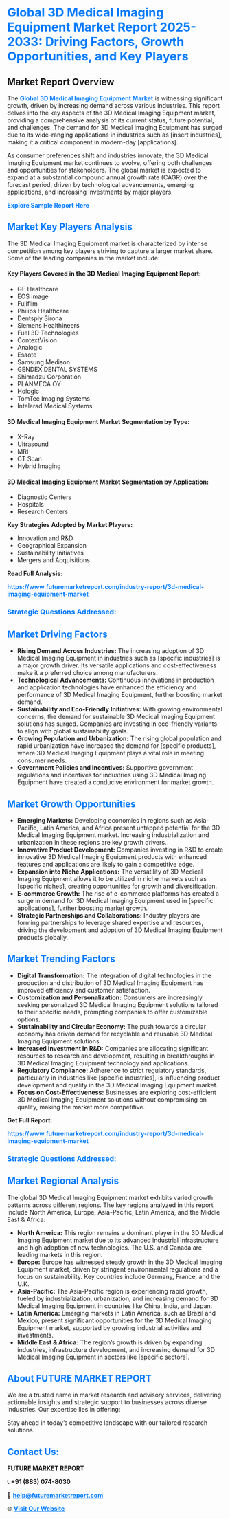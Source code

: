 <h1 style="color: #007BFF;">Global 3D Medical Imaging Equipment Market Report 2025-2033: Driving Factors, Growth Opportunities, and Key Players</h1>

<section id="overview">
<h2>Market Report Overview</h2>
<p>The <a href="https://www.futuremarketreport.com/industry-report/3d-medical-imaging-equipment-market" style="color: #007BFF; text-decoration: none;"><strong>Global 3D Medical Imaging Equipment Market</strong></a> is witnessing significant growth, driven by increasing demand across various industries. This report delves into the key aspects of the 3D Medical Imaging Equipment market, providing a comprehensive analysis of its current status, future potential, and challenges. The demand for 3D Medical Imaging Equipment has surged due to its wide-ranging applications in industries such as [insert industries], making it a critical component in modern-day [applications].</p>
<p>As consumer preferences shift and industries innovate, the 3D Medical Imaging Equipment market continues to evolve, offering both challenges and opportunities for stakeholders. The global market is expected to expand at a substantial compound annual growth rate (CAGR) over the forecast period, driven by technological advancements, emerging applications, and increasing investments by major players.</p>
</section>

<section id="overview">
<p><a href="https://www.futuremarketreport.com/request-sample/reportId=82866" style="color: #007BFF; text-decoration: none;"><strong>Explore Sample Report Here</strong></a></p>
</section>

<section id="key-players">
<h2 style="color: #007BFF;">Market Key Players Analysis</h2>
<p>The 3D Medical Imaging Equipment market is characterized by intense competition among key players striving to capture a larger market share. Some of the leading companies in the market include:</p>
<h4>Key Players Covered in the 3D Medical Imaging Equipment Report:</h4>
<ul><li>GE Healthcare</li><li>EOS image</li><li>Fujifilm</li><li>Philips Healthcare</li><li>Dentsply Sirona</li><li>Siemens Healthineers</li><li>Fuel 3D Technologies</li><li>ContextVision</li><li>Analogic</li><li>Esaote</li><li>Samsung Medison</li><li>GENDEX DENTAL SYSTEMS</li><li>Shimadzu Corporation</li><li>PLANMECA OY</li><li>Hologic</li><li>TomTec Imaging Systems</li><li>Intelerad Medical Systems</li></ul>
<h4>3D Medical Imaging Equipment Market Segmentation by Type:</h4>
<ul><li>X-Ray</li><li>Ultrasound</li><li>MRI</li><li>CT Scan</li><li>Hybrid Imaging</li></ul>

<h4>3D Medical Imaging Equipment Market Segmentation by Application:</h4>
<ul><li>Diagnostic Centers</li><li>Hospitals</li><li>Research Centers</li></ul>
<p><strong>Key Strategies Adopted by Market Players:</strong></p>
<ul>
<li>Innovation and R&D</li>
<li>Geographical Expansion</li>
<li>Sustainability Initiatives</li>
<li>Mergers and Acquisitions</li>
</ul>
</section>

<section>
<p><strong>Read Full Analysis: </strong></p><a href="https://www.futuremarketreport.com/industry-report/3d-medical-imaging-equipment-market" style="color: #007BFF; text-decoration: none;"><strong>https://www.futuremarketreport.com/industry-report/3d-medical-imaging-equipment-market</strong></a>
<h3 style="color: #007BFF;">Strategic Questions Addressed:</h3>
</section>

<section id="driving-factors">
<h2 style="color: #007BFF;">Market Driving Factors</h2>
<ul>
<li><strong>Rising Demand Across Industries:</strong> The increasing adoption of 3D Medical Imaging Equipment in industries such as [specific industries] is a major growth driver. Its versatile applications and cost-effectiveness make it a preferred choice among manufacturers.</li>
<li><strong>Technological Advancements:</strong> Continuous innovations in production and application technologies have enhanced the efficiency and performance of 3D Medical Imaging Equipment, further boosting market demand.</li>
<li><strong>Sustainability and Eco-Friendly Initiatives:</strong> With growing environmental concerns, the demand for sustainable 3D Medical Imaging Equipment solutions has surged. Companies are investing in eco-friendly variants to align with global sustainability goals.</li>
<li><strong>Growing Population and Urbanization:</strong> The rising global population and rapid urbanization have increased the demand for [specific products], where 3D Medical Imaging Equipment plays a vital role in meeting consumer needs.</li>
<li><strong>Government Policies and Incentives:</strong> Supportive government regulations and incentives for industries using 3D Medical Imaging Equipment have created a conducive environment for market growth.</li>
</ul>
</section>

<section id="growth-opportunities">
<h2 style="color: #007BFF;">Market Growth Opportunities</h2>
<ul>
<li><strong>Emerging Markets:</strong> Developing economies in regions such as Asia-Pacific, Latin America, and Africa present untapped potential for the 3D Medical Imaging Equipment market. Increasing industrialization and urbanization in these regions are key growth drivers.</li>
<li><strong>Innovative Product Development:</strong> Companies investing in R&D to create innovative 3D Medical Imaging Equipment products with enhanced features and applications are likely to gain a competitive edge.</li>
<li><strong>Expansion into Niche Applications:</strong> The versatility of 3D Medical Imaging Equipment allows it to be utilized in niche markets such as [specific niches], creating opportunities for growth and diversification.</li>
<li><strong>E-commerce Growth:</strong> The rise of e-commerce platforms has created a surge in demand for 3D Medical Imaging Equipment used in [specific applications], further boosting market growth.</li>
<li><strong>Strategic Partnerships and Collaborations:</strong> Industry players are forming partnerships to leverage shared expertise and resources, driving the development and adoption of 3D Medical Imaging Equipment products globally.</li>
</ul>
</section>

<section id="trending-factors">
<h2 style="color: #007BFF;">Market Trending Factors</h2>
<ul>
<li><strong>Digital Transformation:</strong> The integration of digital technologies in the production and distribution of 3D Medical Imaging Equipment has improved efficiency and customer satisfaction.</li>
<li><strong>Customization and Personalization:</strong> Consumers are increasingly seeking personalized 3D Medical Imaging Equipment solutions tailored to their specific needs, prompting companies to offer customizable options.</li>
<li><strong>Sustainability and Circular Economy:</strong> The push towards a circular economy has driven demand for recyclable and reusable 3D Medical Imaging Equipment solutions.</li>
<li><strong>Increased Investment in R&D:</strong> Companies are allocating significant resources to research and development, resulting in breakthroughs in 3D Medical Imaging Equipment technology and applications.</li>
<li><strong>Regulatory Compliance:</strong> Adherence to strict regulatory standards, particularly in industries like [specific industries], is influencing product development and quality in the 3D Medical Imaging Equipment market.</li>
<li><strong>Focus on Cost-Effectiveness:</strong> Businesses are exploring cost-efficient 3D Medical Imaging Equipment solutions without compromising on quality, making the market more competitive.</li>
</ul>
</section>

<section>
<p><strong>Get Full Report: </strong></p><a href="https://www.futuremarketreport.com/industry-report/3d-medical-imaging-equipment-market" style="color: #007BFF; text-decoration: none;"><strong>https://www.futuremarketreport.com/industry-report/3d-medical-imaging-equipment-market</strong></a>
<h3 style="color: #007BFF;">Strategic Questions Addressed:</h3>
</section>


<section id="regional-analysis">
<h2 style="color: #007BFF;">Market Regional Analysis</h2>
<p>The global 3D Medical Imaging Equipment market exhibits varied growth patterns across different regions. The key regions analyzed in this report include North America, Europe, Asia-Pacific, Latin America, and the Middle East & Africa:</p>
<ul>
<li><strong>North America:</strong> This region remains a dominant player in the 3D Medical Imaging Equipment market due to its advanced industrial infrastructure and high adoption of new technologies. The U.S. and Canada are leading markets in this region.</li>
<li><strong>Europe:</strong> Europe has witnessed steady growth in the 3D Medical Imaging Equipment market, driven by stringent environmental regulations and a focus on sustainability. Key countries include Germany, France, and the U.K.</li>
<li><strong>Asia-Pacific:</strong> The Asia-Pacific region is experiencing rapid growth, fueled by industrialization, urbanization, and increasing demand for 3D Medical Imaging Equipment in countries like China, India, and Japan.</li>
<li><strong>Latin America:</strong> Emerging markets in Latin America, such as Brazil and Mexico, present significant opportunities for the 3D Medical Imaging Equipment market, supported by growing industrial activities and investments.</li>
<li><strong>Middle East & Africa:</strong> The region’s growth is driven by expanding industries, infrastructure development, and increasing demand for 3D Medical Imaging Equipment in sectors like [specific sectors].</li>
</ul>
</section>

<footer>
<h2 style="color: #007BFF;">About FUTURE MARKET REPORT</h2>
<p>We are a trusted name in market research and advisory services, delivering actionable insights and strategic support to businesses across diverse industries. Our expertise lies in offering:</p>

<p>Stay ahead in today’s competitive landscape with our tailored research solutions.</p>

<h2 style="color: #007BFF;">Contact Us:</h2>
<p><strong>FUTURE MARKET REPORT</strong></p>
<p>📞 <strong>+91 (883) 074-8030</strong></p>
<p>📧 <strong><a href="mailto:help@futuremarketreport.com" style="color: #007BFF;">help@futuremarketreport.com</a></strong></p>
<p>🌐 <strong><a href="https://www.futuremarketreport.com/" style="color: #007BFF;">Visit Our Website</a></strong></p>
</footer>